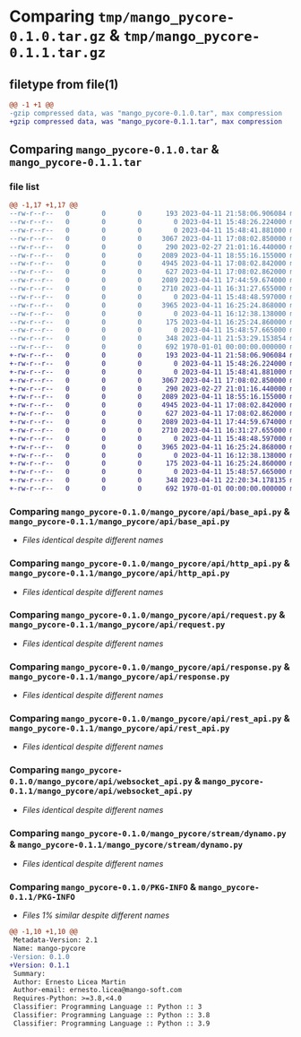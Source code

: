 # Comparing `tmp/mango_pycore-0.1.0.tar.gz` & `tmp/mango_pycore-0.1.1.tar.gz`

## filetype from file(1)

```diff
@@ -1 +1 @@
-gzip compressed data, was "mango_pycore-0.1.0.tar", max compression
+gzip compressed data, was "mango_pycore-0.1.1.tar", max compression
```

## Comparing `mango_pycore-0.1.0.tar` & `mango_pycore-0.1.1.tar`

### file list

```diff
@@ -1,17 +1,17 @@
--rw-r--r--   0        0        0      193 2023-04-11 21:58:06.906084 mango_pycore-0.1.0/README.md
--rw-r--r--   0        0        0        0 2023-04-11 15:48:26.224000 mango_pycore-0.1.0/mango_pycore/__init__.py
--rw-r--r--   0        0        0        0 2023-04-11 15:48:41.881000 mango_pycore-0.1.0/mango_pycore/api/__init__.py
--rw-r--r--   0        0        0     3067 2023-04-11 17:08:02.850000 mango_pycore-0.1.0/mango_pycore/api/base_api.py
--rw-r--r--   0        0        0      290 2023-02-27 21:01:16.440000 mango_pycore-0.1.0/mango_pycore/api/exceptions.py
--rw-r--r--   0        0        0     2089 2023-04-11 18:55:16.155000 mango_pycore-0.1.0/mango_pycore/api/http_api.py
--rw-r--r--   0        0        0     4945 2023-04-11 17:08:02.842000 mango_pycore-0.1.0/mango_pycore/api/request.py
--rw-r--r--   0        0        0      627 2023-04-11 17:08:02.862000 mango_pycore-0.1.0/mango_pycore/api/response.py
--rw-r--r--   0        0        0     2089 2023-04-11 17:44:59.674000 mango_pycore-0.1.0/mango_pycore/api/rest_api.py
--rw-r--r--   0        0        0     2710 2023-04-11 16:31:27.655000 mango_pycore-0.1.0/mango_pycore/api/websocket_api.py
--rw-r--r--   0        0        0        0 2023-04-11 15:48:48.597000 mango_pycore-0.1.0/mango_pycore/stream/__init__.py
--rw-r--r--   0        0        0     3965 2023-04-11 16:25:24.868000 mango_pycore-0.1.0/mango_pycore/stream/dynamo.py
--rw-r--r--   0        0        0        0 2023-04-11 16:12:38.138000 mango_pycore-0.1.0/mango_pycore/tools/__init__.py
--rw-r--r--   0        0        0      175 2023-04-11 16:25:24.860000 mango_pycore-0.1.0/mango_pycore/tools/utils.py
--rw-r--r--   0        0        0        0 2023-04-11 15:48:57.665000 mango_pycore-0.1.0/mango_pycore/websocket/__init__.py
--rw-r--r--   0        0        0      348 2023-04-11 21:53:29.153854 mango_pycore-0.1.0/pyproject.toml
--rw-r--r--   0        0        0      692 1970-01-01 00:00:00.000000 mango_pycore-0.1.0/PKG-INFO
+-rw-r--r--   0        0        0      193 2023-04-11 21:58:06.906084 mango_pycore-0.1.1/README.md
+-rw-r--r--   0        0        0        0 2023-04-11 15:48:26.224000 mango_pycore-0.1.1/mango_pycore/__init__.py
+-rw-r--r--   0        0        0        0 2023-04-11 15:48:41.881000 mango_pycore-0.1.1/mango_pycore/api/__init__.py
+-rw-r--r--   0        0        0     3067 2023-04-11 17:08:02.850000 mango_pycore-0.1.1/mango_pycore/api/base_api.py
+-rw-r--r--   0        0        0      290 2023-02-27 21:01:16.440000 mango_pycore-0.1.1/mango_pycore/api/exceptions.py
+-rw-r--r--   0        0        0     2089 2023-04-11 18:55:16.155000 mango_pycore-0.1.1/mango_pycore/api/http_api.py
+-rw-r--r--   0        0        0     4945 2023-04-11 17:08:02.842000 mango_pycore-0.1.1/mango_pycore/api/request.py
+-rw-r--r--   0        0        0      627 2023-04-11 17:08:02.862000 mango_pycore-0.1.1/mango_pycore/api/response.py
+-rw-r--r--   0        0        0     2089 2023-04-11 17:44:59.674000 mango_pycore-0.1.1/mango_pycore/api/rest_api.py
+-rw-r--r--   0        0        0     2710 2023-04-11 16:31:27.655000 mango_pycore-0.1.1/mango_pycore/api/websocket_api.py
+-rw-r--r--   0        0        0        0 2023-04-11 15:48:48.597000 mango_pycore-0.1.1/mango_pycore/stream/__init__.py
+-rw-r--r--   0        0        0     3965 2023-04-11 16:25:24.868000 mango_pycore-0.1.1/mango_pycore/stream/dynamo.py
+-rw-r--r--   0        0        0        0 2023-04-11 16:12:38.138000 mango_pycore-0.1.1/mango_pycore/tools/__init__.py
+-rw-r--r--   0        0        0      175 2023-04-11 16:25:24.860000 mango_pycore-0.1.1/mango_pycore/tools/utils.py
+-rw-r--r--   0        0        0        0 2023-04-11 15:48:57.665000 mango_pycore-0.1.1/mango_pycore/websocket/__init__.py
+-rw-r--r--   0        0        0      348 2023-04-11 22:20:34.178135 mango_pycore-0.1.1/pyproject.toml
+-rw-r--r--   0        0        0      692 1970-01-01 00:00:00.000000 mango_pycore-0.1.1/PKG-INFO
```

### Comparing `mango_pycore-0.1.0/mango_pycore/api/base_api.py` & `mango_pycore-0.1.1/mango_pycore/api/base_api.py`

 * *Files identical despite different names*

### Comparing `mango_pycore-0.1.0/mango_pycore/api/http_api.py` & `mango_pycore-0.1.1/mango_pycore/api/http_api.py`

 * *Files identical despite different names*

### Comparing `mango_pycore-0.1.0/mango_pycore/api/request.py` & `mango_pycore-0.1.1/mango_pycore/api/request.py`

 * *Files identical despite different names*

### Comparing `mango_pycore-0.1.0/mango_pycore/api/response.py` & `mango_pycore-0.1.1/mango_pycore/api/response.py`

 * *Files identical despite different names*

### Comparing `mango_pycore-0.1.0/mango_pycore/api/rest_api.py` & `mango_pycore-0.1.1/mango_pycore/api/rest_api.py`

 * *Files identical despite different names*

### Comparing `mango_pycore-0.1.0/mango_pycore/api/websocket_api.py` & `mango_pycore-0.1.1/mango_pycore/api/websocket_api.py`

 * *Files identical despite different names*

### Comparing `mango_pycore-0.1.0/mango_pycore/stream/dynamo.py` & `mango_pycore-0.1.1/mango_pycore/stream/dynamo.py`

 * *Files identical despite different names*

### Comparing `mango_pycore-0.1.0/PKG-INFO` & `mango_pycore-0.1.1/PKG-INFO`

 * *Files 1% similar despite different names*

```diff
@@ -1,10 +1,10 @@
 Metadata-Version: 2.1
 Name: mango-pycore
-Version: 0.1.0
+Version: 0.1.1
 Summary: 
 Author: Ernesto Licea Martin
 Author-email: ernesto.licea@mango-soft.com
 Requires-Python: >=3.8,<4.0
 Classifier: Programming Language :: Python :: 3
 Classifier: Programming Language :: Python :: 3.8
 Classifier: Programming Language :: Python :: 3.9
```

